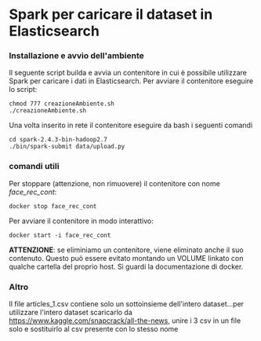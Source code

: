 # Spark per caricare il dataset in Elasticsearch

### Installazione e avvio dell'ambiente

Il seguente script builda e avvia un contenitore in cui è possibile utilizzare Spark per caricare i dati in Elasticsearch. Per avviare il contenitore eseguire lo script:

```
chmod 777 creazioneAmbiente.sh 
./creazioneAmbiente.sh
```

Una volta inserito in rete il contenitore eseguire da bash i seguenti comandi

```
cd spark-2.4.3-bin-hadoop2.7 
./bin/spark-submit data/upload.py
```

### comandi utili 

Per stoppare (attenzione, non rimuovere) il contenitore con nome *face_rec_cont*:

```
docker stop face_rec_cont
```
Per avviare il contenitore in modo interattivo:

```
docker start -i face_rec_cont
```

**ATTENZIONE**: se eliminiamo un contenitore, viene eliminato anche il suo contenuto. Questo può essere evitato montando un VOLUME linkato con qualche cartella del proprio host. Si guardi la documentazione di docker.

### Altro

Il file articles_1.csv contiene solo un sottoinsieme dell'intero dataset...per utilizzare l'intero dataset scaricarlo da https://www.kaggle.com/snapcrack/all-the-news, unire i 3 csv in un file solo e sostituirlo al csv presente con lo stesso nome
